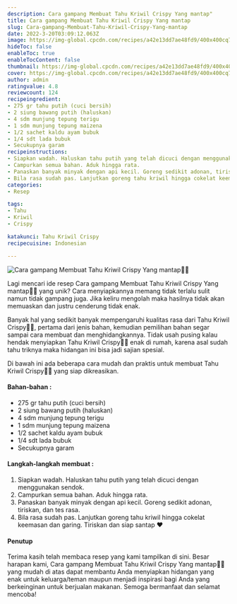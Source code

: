 ```yaml
---
description: Cara gampang Membuat Tahu Kriwil Crispy Yang mantap"
title: Cara gampang Membuat Tahu Kriwil Crispy Yang mantap
slug: Cara-gampang-Membuat-Tahu-Kriwil-Crispy-Yang-mantap
date: 2022-3-20T03:09:12.063Z
image: https://img-global.cpcdn.com/recipes/a42e13dd7ae48fd9/400x400cq70/photo.jpg
hideToc: false
enableToc: true
enableTocContent: false
thumbnail: https://img-global.cpcdn.com/recipes/a42e13dd7ae48fd9/400x400cq70/photo.jpg
cover: https://img-global.cpcdn.com/recipes/a42e13dd7ae48fd9/400x400cq70/photo.jpg
author: admin
ratingvalue: 4.8
reviewcount: 124
recipeingredient:
- 275 gr tahu putih (cuci bersih)
- 2 siung bawang putih (haluskan)
- 4 sdm munjung tepung terigu
- 1 sdm munjung tepung maizena
- 1/2 sachet kaldu ayam bubuk
- 1/4 sdt lada bubuk
- Secukupnya garam
recipeinstructions:
- Siapkan wadah. Haluskan tahu putih yang telah dicuci dengan menggunakan sendok.
- Campurkan semua bahan. Aduk hingga rata.
- Panaskan banyak minyak dengan api kecil. Goreng sedikit adonan, tiriskan, dan tes rasa.
- Bila rasa sudah pas. Lanjutkan goreng tahu kriwil hingga cokelat keemasan dan garing. Tiriskan dan siap santap ❤
categories:
- Resep

tags:
- Tahu
- Kriwil
- Crispy

katakunci: Tahu Kriwil Crispy
recipecuisine: Indonesian

---
```


![Cara gampang Membuat Tahu Kriwil Crispy Yang mantap👩‍🍳](https://img-global.cpcdn.com/recipes/a42e13dd7ae48fd9/400x400cq70/photo.jpg)

Lagi mencari ide resep Cara gampang Membuat Tahu Kriwil Crispy Yang mantap👩‍🍳 yang unik? Cara menyiapkannya memang tidak terlalu sulit namun tidak gampang juga. Jika keliru mengolah maka hasilnya tidak akan memuaskan dan justru cenderung tidak enak.

Banyak hal yang sedikit banyak mempengaruhi kualitas rasa dari Tahu Kriwil Crispy👩‍🍳, pertama dari jenis bahan, kemudian pemilihan bahan segar sampai cara membuat dan menghidangkannya. Tidak usah pusing kalau hendak menyiapkan Tahu Kriwil Crispy👩‍🍳 enak di rumah, karena asal sudah tahu triknya maka hidangan ini bisa jadi sajian spesial.

Di bawah ini ada beberapa cara mudah dan praktis untuk membuat Tahu Kriwil Crispy👩‍🍳 yang siap dikreasikan.

<!--inarticleads1-->

#### Bahan-bahan :

- 275 gr tahu putih (cuci bersih)
- 2 siung bawang putih (haluskan)
- 4 sdm munjung tepung terigu
- 1 sdm munjung tepung maizena
- 1/2 sachet kaldu ayam bubuk
- 1/4 sdt lada bubuk
- Secukupnya garam

<!--inarticleads2-->

#### Langkah-langkah membuat :

1. Siapkan wadah. Haluskan tahu putih yang telah dicuci dengan menggunakan sendok.
1. Campurkan semua bahan. Aduk hingga rata.
1. Panaskan banyak minyak dengan api kecil. Goreng sedikit adonan, tiriskan, dan tes rasa.
1. Bila rasa sudah pas. Lanjutkan goreng tahu kriwil hingga cokelat keemasan dan garing. Tiriskan dan siap santap ❤

#### Penutup

Terima kasih telah membaca resep yang kami tampilkan di sini. Besar harapan kami, Cara gampang Membuat Tahu Kriwil Crispy Yang mantap👩‍🍳 yang mudah di atas dapat membantu Anda menyiapkan hidangan yang enak untuk keluarga/teman maupun menjadi inspirasi bagi Anda yang berkeinginan untuk berjualan makanan. Semoga bermanfaat dan selamat mencoba!